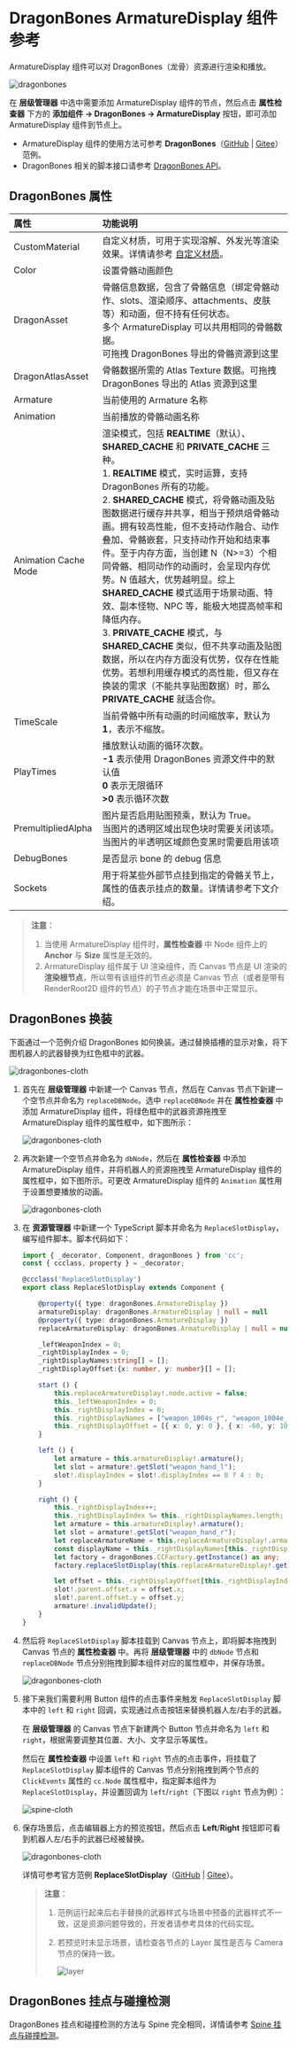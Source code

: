# DragonBones ArmatureDisplay 组件参考

ArmatureDisplay 组件可以对 DragonBones（龙骨）资源进行渲染和播放。

![dragonbones](./dragonbones/properties.png)

在 **层级管理器** 中选中需要添加 ArmatureDisplay 组件的节点，然后点击 **属性检查器** 下方的 **添加组件 -> DragonBones -> ArmatureDisplay** 按钮，即可添加 ArmatureDisplay 组件到节点上。

- ArmatureDisplay 组件的使用方法可参考 **DragonBones**（[GitHub](https://github.com/cocos/cocos-test-projects/tree/v3.0/assets/cases/dragonbones) | [Gitee](https://gitee.com/mirrors_cocos-creator/test-cases-3d/tree/v3.0/assets/cases/dragonbones)）范例。
- DragonBones 相关的脚本接口请参考 [DragonBones API](%__APIDOC__%/zh/classes/dragonbones.armaturedisplay-1.html)。

## DragonBones 属性

| 属性 | 功能说明
| :-------- | :---------- |
| CustomMaterial        | 自定义材质，可用于实现溶解、外发光等渲染效果。详情请参考 [自定义材质](../../ui-system/components/engine/ui-material.md)。
| Color                 | 设置骨骼动画颜色
| DragonAsset          | 骨骼信息数据，包含了骨骼信息（绑定骨骼动作、slots、渲染顺序、attachments、皮肤等）和动画，但不持有任何状态。<br>多个 ArmatureDisplay 可以共用相同的骨骼数据。<br/>可拖拽 DragonBones 导出的骨骼资源到这里
| DragonAtlasAsset    | 骨骼数据所需的 Atlas Texture 数据。可拖拽 DragonBones 导出的 Atlas 资源到这里
| Armature              | 当前使用的 Armature 名称
| Animation             | 当前播放的骨骼动画名称
| Animation Cache Mode  | 渲染模式，包括 **REALTIME**（默认）、**SHARED_CACHE** 和 **PRIVATE_CACHE** 三种。<br>1. **REALTIME** 模式，实时运算，支持 DragonBones 所有的功能。<br>2. **SHARED_CACHE** 模式，将骨骼动画及贴图数据进行缓存并共享，相当于预烘焙骨骼动画。拥有较高性能，但不支持动作融合、动作叠加、骨骼嵌套，只支持动作开始和结束事件。至于内存方面，当创建 N（N>=3）个相同骨骼、相同动作的动画时，会呈现内存优势。N 值越大，优势越明显。综上 **SHARED_CACHE** 模式适用于场景动画、特效、副本怪物、NPC 等，能极大地提高帧率和降低内存。<br>3. **PRIVATE_CACHE** 模式，与 **SHARED_CACHE** 类似，但不共享动画及贴图数据，所以在内存方面没有优势，仅存在性能优势。若想利用缓存模式的高性能，但又存在换装的需求（不能共享贴图数据）时，那么 **PRIVATE_CACHE** 就适合你。
| TimeScale            | 当前骨骼中所有动画的时间缩放率，默认为 **1**，表示不缩放。
| PlayTimes            | 播放默认动画的循环次数。<br>**-1** 表示使用 DragonBones 资源文件中的默认值<br>**0** 表示无限循环<br>**>0** 表示循环次数
| PremultipliedAlpha    | 图片是否启用贴图预乘，默认为 True。<br>当图片的透明区域出现色块时需要关闭该项。<br>当图片的半透明区域颜色变黑时需要启用该项
| DebugBones            | 是否显示 bone 的 debug 信息
| Sockets               | 用于将某些外部节点挂到指定的骨骼关节上，属性的值表示挂点的数量。详情请参考下文介绍。

> **注意**：
> 1. 当使用 ArmatureDisplay 组件时，**属性检查器** 中 Node 组件上的 **Anchor** 与 **Size** 属性是无效的。
> 2. ArmatureDisplay 组件属于 UI 渲染组件，而 Canvas 节点是 UI 渲染的 **渲染根节点**，所以带有该组件的节点必须是 Canvas 节点（或者是带有 RenderRoot2D 组件的节点）的子节点才能在场景中正常显示。

## DragonBones 换装

下面通过一个范例介绍 DragonBones 如何换装。通过替换插槽的显示对象，将下图机器人的武器替换为红色框中的武器。

![dragonbones-cloth](./dragonbones/cloth.png)

1. 首先在 **层级管理器** 中新建一个 Canvas 节点，然后在 Canvas 节点下新建一个空节点并命名为 `replaceDBNode`。选中 `replaceDBNode` 并在 **属性检查器** 中添加 ArmatureDisplay 组件，将绿色框中的武器资源拖拽至 ArmatureDisplay 组件的属性框中，如下图所示：

    ![dragonbones-cloth](./dragonbones/cloth2.png)

2. 再次新建一个空节点并命名为 `dbNode`，然后在 **属性检查器** 中添加 ArmatureDisplay 组件，并将机器人的资源拖拽至 ArmatureDisplay 组件的属性框中，如下图所示。可更改 ArmatureDisplay 组件的 `Animation` 属性用于设置想要播放的动画。

    ![dragonbones-cloth](./dragonbones/cloth3.png)

3. 在 **资源管理器** 中新建一个 TypeScript 脚本并命名为 `ReplaceSlotDisplay`，编写组件脚本。脚本代码如下：

    ```ts
    import { _decorator, Component, dragonBones } from 'cc';
    const { ccclass, property } = _decorator;

    @ccclass('ReplaceSlotDisplay')
    export class ReplaceSlotDisplay extends Component {

        @property({ type: dragonBones.ArmatureDisplay })
        armatureDisplay: dragonBones.ArmatureDisplay | null = null
        @property({ type: dragonBones.ArmatureDisplay })
        replaceArmatureDisplay: dragonBones.ArmatureDisplay | null = null;

        _leftWeaponIndex = 0;
        _rightDisplayIndex = 0;
        _rightDisplayNames:string[] = [];
        _rightDisplayOffset:{x: number, y: number}[] = [];

        start () {
            this.replaceArmatureDisplay!.node.active = false;
            this._leftWeaponIndex = 0;
            this._rightDisplayIndex = 0;
            this._rightDisplayNames = ["weapon_1004s_r", "weapon_1004e_r"];
            this._rightDisplayOffset = [{ x: 0, y: 0 }, { x: -60, y: 100 }];
        }

        left () {
            let armature = this.armatureDisplay!.armature();
            let slot = armature!.getSlot("weapon_hand_l");
            slot!.displayIndex = slot!.displayIndex == 0 ? 4 : 0;
        }

        right () {
            this._rightDisplayIndex++;
            this._rightDisplayIndex %= this._rightDisplayNames.length;
            let armature = this.armatureDisplay!.armature();
            let slot = armature!.getSlot("weapon_hand_r");
            let replaceArmatureName = this.replaceArmatureDisplay!.armatureName;
            const displayName = this._rightDisplayNames[this._rightDisplayIndex];
            let factory = dragonBones.CCFactory.getInstance() as any;
            factory.replaceSlotDisplay(this.replaceArmatureDisplay!.getArmatureKey(), replaceArmatureName , "weapon_r", displayName, slot);

            let offset = this._rightDisplayOffset[this._rightDisplayIndex];
            slot!.parent.offset.x = offset.x;
            slot!.parent.offset.y = offset.y;
            armature!.invalidUpdate();
        }
    }
    ```

4. 然后将 `ReplaceSlotDisplay` 脚本挂载到 Canvas 节点上，即将脚本拖拽到 Canvas 节点的 **属性检查器** 中。再将 **层级管理器** 中的 `dbNode` 节点和 `replaceDBNode` 节点分别拖拽到脚本组件对应的属性框中，并保存场景。

    ![dragonbones-cloth](./dragonbones/dragonbone_tscomponent.png)

5. 接下来我们需要利用 Button 组件的点击事件来触发 `ReplaceSlotDisplay` 脚本中的 `left` 和 `right` 回调，实现通过点击按钮来替换机器人左/右手的武器。

    在 **层级管理器** 的 Canvas 节点下新建两个 Button 节点并命名为 `left` 和 `right`，根据需要调整其位置、大小、文字显示等属性。

    然后在 **属性检查器** 中设置 `left` 和 `right` 节点的点击事件，将挂载了 `ReplaceSlotDisplay` 脚本组件的 Canvas 节点分别拖拽到两个节点的 `ClickEvents` 属性的 `cc.Node` 属性框中，指定脚本组件为 `ReplaceSlotDisplay`，并设置回调为 `left`/`right`（下图以 `right` 节点为例）：

    ![spine-cloth](./dragonbones/click-events.png)

6. 保存场景后，点击编辑器上方的预览按钮，然后点击 **Left**/**Right** 按钮即可看到机器人左/右手的武器已经被替换。

    ![dragonbones-cloth](./dragonbones/cloth4.png)

    详情可参考官方范例 **ReplaceSlotDisplay**（[GitHub](https://github.com/cocos/cocos-test-projects/tree/v3.0/assets/cases/dragonbones) | [Gitee](https://gitee.com/mirrors_cocos-creator/test-cases-3d/tree/v3.0/assets/cases/dragonbones)）。

    > **注意**：
    >
    > 1. 范例运行起来后右手替换的武器样式与场景中预备的武器样式不一致，这是资源问题导致的，开发者请参考具体的代码实现。
    > 2. 若预览时未显示场景，请检查各节点的 Layer 属性是否与 Camera 节点的保持一致。
    >
    >     ![layer](./dragonbones/layer.png)

## DragonBones 挂点与碰撞检测

DragonBones 挂点和碰撞检测的方法与 Spine 完全相同，详情请参考 [Spine 挂点与碰撞检测](./spine.md)。
